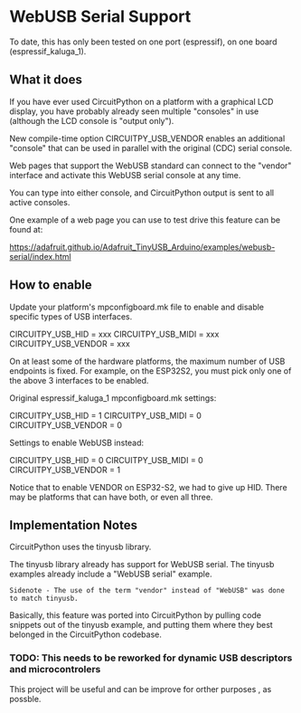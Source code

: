 <!--
SPDX-FileCopyrightText: 2014 MicroPython & CircuitPython contributors (https://github.com/adafruit/circuitpython/graphs/contributors)

SPDX-License-Identifier: MIT
-->

# WebUSB Serial Support

To date, this has only been tested on one port (espressif), on one board (espressif_kaluga_1).

## What it does

If you have ever used CircuitPython on a platform with a graphical LCD display, you have probably
already seen multiple "consoles" in use (although the LCD console is "output only").

New compile-time option CIRCUITPY_USB_VENDOR enables an additional "console" that can be used in
parallel with the original (CDC) serial console.

Web pages that support the WebUSB standard can connect to the "vendor" interface and activate
this WebUSB serial console at any time.

You can type into either console, and CircuitPython output is sent to all active consoles.

One example of a web page you can use to test drive this feature can be found at:

https://adafruit.github.io/Adafruit_TinyUSB_Arduino/examples/webusb-serial/index.html

## How to enable

Update your platform's mpconfigboard.mk file to enable and disable specific types of USB interfaces.

CIRCUITPY_USB_HID = xxx
CIRCUITPY_USB_MIDI = xxx
CIRCUITPY_USB_VENDOR = xxx

On at least some of the hardware platforms, the maximum number of USB endpoints is fixed.
For example, on the ESP32S2, you must pick only one of the above 3 interfaces to be enabled.

Original espressif_kaluga_1 mpconfigboard.mk settings:

CIRCUITPY_USB_HID = 1
CIRCUITPY_USB_MIDI = 0
CIRCUITPY_USB_VENDOR = 0

Settings to enable WebUSB instead:

CIRCUITPY_USB_HID = 0
CIRCUITPY_USB_MIDI = 0
CIRCUITPY_USB_VENDOR = 1

Notice that to enable VENDOR on ESP32-S2, we had to give up HID. There may be platforms that can have both, or even all three.

## Implementation Notes

CircuitPython uses the tinyusb library.

The tinyusb library already has support for WebUSB serial.
The tinyusb examples already include a "WebUSB serial" example.

    Sidenote - The use of the term "vendor" instead of "WebUSB" was done to match tinyusb.

Basically, this feature was ported into CircuitPython by pulling code snippets out of the
tinyusb example, and putting them where they best belonged in the CircuitPython codebase.

### TODO: This needs to be reworked for dynamic USB descriptors and  microcontrolers

This project will be useful and can be improve for orther purposes , as possble. 
